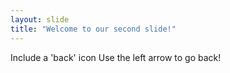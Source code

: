 ```yaml
---
layout: slide
title: "Welcome to our second slide!"
---
```

Include a 'back' icon
Use the left arrow to go back!
